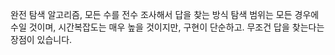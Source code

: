 완전 탐색 알고리즘, 모든 수를 전수 조사해서 답을 찾는 방식
탐색 범위는 모든 경우에 수일 것이며,
시간복잡도는 매우 높을 것이지만,
구현이 단순하고. 무조건 답을 찾는다는 장점이 있습니다.